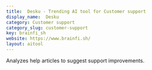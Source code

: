 ```yaml
---
title:  Desku - Trending AI tool for Customer support
display_name:  Desku
category: Customer support
category_slug: customer-support
key: brainfi_sh
website: https://www.brainfi.sh/
layout: aitool
---
```


Analyzes help articles to suggest support improvements.
